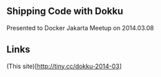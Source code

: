 Shipping Code with Dokku
------------------------

Presented to Docker Jakarta Meetup on 2014.03.08

Links
-----
(This site)[http://tiny.cc/dokku-2014-03]

